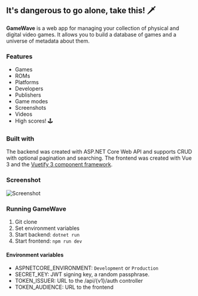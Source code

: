 ## It's dangerous to go alone, take this! 🗡️

**GameWave** is a web app for managing your collection of physical and digital video games. It allows you to build a database of games and a universe of metadata about them.

### Features

- Games
- ROMs
- Platforms
- Developers
- Publishers
- Game modes
- Screenshots
- Videos
- High scores! 🕹️

### Built with

The backend was created with ASP.NET Core Web API and supports CRUD with optional pagination and searching. The frontend was created with Vue 3 and the [Vuetify 3 component framework](https://vuetifyjs.com/en/).

### Screenshot

![Screenshot](https://i.imgur.com/N35ja04.png)

### Running GameWave

1. Git clone
2. Set environment variables
3. Start backend: `dotnet run`
4. Start frontend: `npm run dev`

#### Environment variables

- ASPNETCORE_ENVIRONMENT: `Development` or `Production`
- SECRET_KEY: JWT signing key, a random passphrase.
- TOKEN_ISSUER: URL to the /api/{v1}/auth controller
- TOKEN_AUDIENCE: URL to the frontend